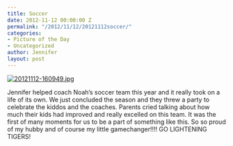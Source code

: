 ```yaml
---
title: Soccer
date: 2012-11-12 00:00:00 Z
permalink: "/2012/11/12/20121112soccer/"
categories:
- Picture of the Day
- Uncategorized
author: Jennifer
layout: post
---
```


[<img alt="20121112-160949.jpg" class="alignnone size-full" src="/teamelam/assets/images/Soccer/1352736592000-missing.jpg" />](http://static.squarespace.com/static/50db6bb3e4b015296cd43789/50dfa5b1e4b0dc6320e0b5ea/50dfa5b5e4b0dc6320e0b9a5/1352736592000/?format=original)

Jennifer helped coach Noah&#8217;s soccer team this year and it really took on a life of its own. We just concluded the season and they threw a party to celebrate the kiddos and the coaches. Parents cried talking about how much their kids had improved and really excelled on this team. It was the first of many moments for us to be a part of something like this. So so proud of my hubby and of course my little gamechanger!!!! GO LIGHTENING TIGERS!

